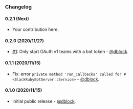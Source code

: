 ### Changelog

#### 0.2.1 (Next)

* Your contribution here.

#### 0.2.0 (2020/11/27)

* [#1](https://github.com/slack-ruby/slack-ruby-bot-server-rtm/pull/1): Only start OAuth v1 teams with a bot token - [@dblock](https://github.com/dblock).

#### 0.1.1 (2020/11/15)

* Fix: error `private method 'run_callbacks' called for #<SlackRubyBotServer::Service>` - [@dblock](https://github.com/dblock).

#### 0.1.0 (2020/11/15)

* Initial public release - [@dblock](https://github.com/dblock).

